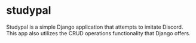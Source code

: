 # studypal

Studypal is a simple Django application that attempts to imitate Discord. This app also utilizes the CRUD operations functionality that Django offers.
